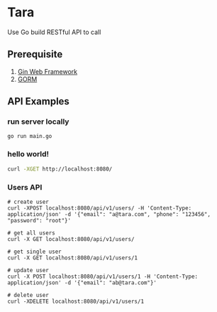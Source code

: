 # Tara
Use Go build RESTful API to call

## Prerequisite
1. [Gin Web Framework](https://gin-gonic.com/docs/quickstart/)
2. [GORM](https://gorm.io/docs/index.html)

## API Examples
### run server locally
```
go run main.go
```
### hello world!
```bash
curl -XGET http://localhost:8080/
```
### Users API
```
# create user
curl -XPOST localhost:8080/api/v1/users/ -H 'Content-Type: application/json' -d '{"email": "a@tara.com", "phone": "123456", "password": "root"}' 

# get all users
curl -X GET localhost:8080/api/v1/users/

# get single user
curl -X GET localhost:8080/api/v1/users/1

# update user
curl -X POST localhost:8080/api/v1/users/1 -H 'Content-Type: application/json' -d '{"email": "ab@tara.com"}'

# delete user
curl -XDELETE localhost:8080/api/v1/users/1
```